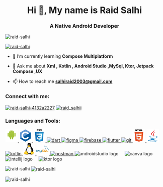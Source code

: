 <h1 align="center">Hi 👋, My name is Raid Salhi</h1>
<h3 align="center">A Native Android Developer</h3>

<p align="left"> <img src="https://komarev.com/ghpvc/?username=raid-salhi&label=Profile%20views&color=0e75b6&style=flat" alt="raid-salhi" /> </p>

<p align="left"> <a href="https://github.com/ryo-ma/github-profile-trophy"><img src="https://github-profile-trophy.vercel.app/?username=raid-salhi" alt="raid-salhi" /></a> </p>


- 🌱 I’m currently learning **Compose Multiplatform**

- 💬 Ask me about **Xml , Kotlin , Android Studio ,MySql, Ktor, Jetpack Compose ,UX**

- 📫 How to reach me **salhiraid2003@gmail.com**

<h3 align="left">Connect with me:</h3>
<p align="left">
<a href="https://linkedin.com/in/raid-salhi-4132a2227" target="blank"><img align="center" src="https://raw.githubusercontent.com/rahuldkjain/github-profile-readme-generator/master/src/images/icons/Social/linked-in-alt.svg" alt="raid-salhi-4132a2227" height="30" width="40" /></a>
<a href="https://instagram.com/raid_salhii" target="blank"><img align="center" src="https://raw.githubusercontent.com/rahuldkjain/github-profile-readme-generator/master/src/images/icons/Social/instagram.svg" alt="raid_salhii" height="30" width="40" /></a>
</p>

<h3 align="left">Languages and Tools:</h3>
<p align="left"> <a href="https://developer.android.com" target="_blank" rel="noreferrer"> <img src="https://raw.githubusercontent.com/devicons/devicon/master/icons/android/android-original-wordmark.svg" alt="android" width="40" height="40"/> </a> <a href="https://www.cprogramming.com/" target="_blank" rel="noreferrer"> <img src="https://raw.githubusercontent.com/devicons/devicon/master/icons/c/c-original.svg" alt="c" width="40" height="40"/> </a> <a href="https://www.w3schools.com/css/" target="_blank" rel="noreferrer"> <img src="https://raw.githubusercontent.com/devicons/devicon/master/icons/css3/css3-original-wordmark.svg" alt="css3" width="40" height="40"/> </a> <a href="https://dart.dev" target="_blank" rel="noreferrer"> <img src="https://www.vectorlogo.zone/logos/dartlang/dartlang-icon.svg" alt="dart" width="40" height="40"/> </a> <a href="https://www.figma.com/" target="_blank" rel="noreferrer"> <img src="https://www.vectorlogo.zone/logos/figma/figma-icon.svg" alt="figma" width="40" height="40"/> </a> <a href="https://firebase.google.com/" target="_blank" rel="noreferrer"> <img src="https://www.vectorlogo.zone/logos/firebase/firebase-icon.svg" alt="firebase" width="40" height="40"/> </a> <a href="https://flutter.dev" target="_blank" rel="noreferrer"> <img src="https://www.vectorlogo.zone/logos/flutterio/flutterio-icon.svg" alt="flutter" width="40" height="40"/> </a> <a href="https://git-scm.com/" target="_blank" rel="noreferrer"> <img src="https://www.vectorlogo.zone/logos/git-scm/git-scm-icon.svg" alt="git" width="40" height="40"/> </a> <a href="https://www.w3.org/html/" target="_blank" rel="noreferrer"> <img src="https://raw.githubusercontent.com/devicons/devicon/master/icons/html5/html5-original-wordmark.svg" alt="html5" width="40" height="40"/> </a> <a href="https://www.java.com" target="_blank" rel="noreferrer"> <img src="https://raw.githubusercontent.com/devicons/devicon/master/icons/java/java-original.svg" alt="java" width="40" height="40"/> </a> <a href="https://kotlinlang.org" target="_blank" rel="noreferrer"> <img src="https://www.vectorlogo.zone/logos/kotlinlang/kotlinlang-icon.svg" alt="kotlin" width="40" height="40"/> </a> <a href="https://www.linux.org/" target="_blank" rel="noreferrer"> <img src="https://raw.githubusercontent.com/devicons/devicon/master/icons/linux/linux-original.svg" alt="linux" width="40" height="40"/> </a> <a href="https://www.mysql.com/" target="_blank" rel="noreferrer"> <img src="https://raw.githubusercontent.com/devicons/devicon/master/icons/mysql/mysql-original-wordmark.svg" alt="mysql" width="40" height="40"/> </a> <a href="https://postman.com" target="_blank" rel="noreferrer"> <img src="https://www.vectorlogo.zone/logos/getpostman/getpostman-icon.svg" alt="postman" width="40" height="40"/> </a>
  <img src="https://cdn.simpleicons.org/androidstudio/3DDC84" width="40" height="40" alt="androidstudio logo"  />
  <img width="12" />
  <img src="https://cdn.simpleicons.org/canva/00C4CC" width="40" height="40" alt="canva logo"  />
  <img width="12" />
  <img src="https://cdn.jsdelivr.net/gh/devicons/devicon/icons/intellij/intellij-original.svg" width="40" height="40" alt="intellij logo"  />
  <img width="12" />
  <img src="https://skillicons.dev/icons?i=ktor" width="40" height="40" alt="ktor logo"  />
</p>

<p><img align="left" src="https://github-readme-stats.vercel.app/api/top-langs?username=raid-salhi&show_icons=true&locale=en&layout=compact" alt="raid-salhi" /></p>

<p>&nbsp;<img align="center" src="https://github-readme-stats.vercel.app/api?username=raid-salhi&show_icons=true&locale=en" alt="raid-salhi" /></p>

<p><img align="center" src="https://github-readme-streak-stats.herokuapp.com/?user=raid-salhi&" alt="raid-salhi" /></p>

